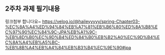 ## **2주차 과제 필기내용**

링크첨부 합니다요~
https://velog.io/@haileyyyyy/spring-Chapter03-%EC%8A%A4%ED%94%84%EB%A7%81%EB%B6%80%ED%8A%B8%EC%97%90%EC%84%9C-JPA%EB%A1%9C-%EB%8D%B0%EC%9D%B4%ED%84%B0%EB%B2%A0%EC%9D%B4%EC%8A%A4%EB%A5%BC-%EB%8B%A4%EB%A4%84%EB%B3%B4%EC%9E%90#jpa

  ```

